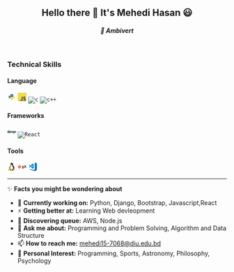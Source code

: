 <h2 align="center">Hello there 👋 It's Mehedi Hasan 😃 </h2>
<h4 align="center"><i>🌱 Ambivert</i></h4>
<br>

<p align="center">

### Technical Skills

#### Language

<code><img title="python" height="20" src="https://raw.githubusercontent.com/github/explore/80688e429a7d4ef2fca1e82350fe8e3517d3494d/topics/python/python.png"></code> <code><img title="javascript" height="20" src="https://raw.githubusercontent.com/github/explore/80688e429a7d4ef2fca1e82350fe8e3517d3494d/topics/javascript/javascript.png"></code> <code><img title="c" height="20" src="https://img.icons8.com/color/48/000000/c-programming.png"/></code>
<code><img title="c++" height="20" src="https://upload.wikimedia.org/wikipedia/commons/thumb/1/18/ISO_C%2B%2B_Logo.svg/1200px-ISO_C%2B%2B_Logo.svg.png"/></code>

#### Frameworks

<code><img title="Django" height="20" src="https://raw.githubusercontent.com/github/explore/80688e429a7d4ef2fca1e82350fe8e3517d3494d/topics/django/django.png"></code> <code><img title="React" height="20" src="https://reactjs.org/logo-og.png"></code>


#### Tools

<code><img title="Linux" height="20" src="https://raw.githubusercontent.com/github/explore/80688e429a7d4ef2fca1e82350fe8e3517d3494d/topics/linux/linux.png"></code> 
<code><img title="git" height="20" src="https://raw.githubusercontent.com/github/explore/80688e429a7d4ef2fca1e82350fe8e3517d3494d/topics/git/git.png"></code> 
<code><img title="vs-code" height="20" src="https://raw.githubusercontent.com/github/explore/80688e429a7d4ef2fca1e82350fe8e3517d3494d/topics/visual-studio-code/visual-studio-code.png"></code> 


</p>

---

:sparkles: **Facts you might be wondering about**

- 🔭 **Currently working on:** Python, Django, Bootstrap, Javascript,React
- ⚡ **Getting better at:** Learning Web devleopment
- 🌱 **Discovering queue:** AWS, Node.js
- 💬 **Ask me about:** Programming and Problem Solving, Algorithm and Data Structure
- 📫 **How to reach me:** mehedi15-7068@diu.edu.bd
- :purple_heart: **Personal Interest:** Programming, Sports, Astronomy, Philosophy, Psychology

